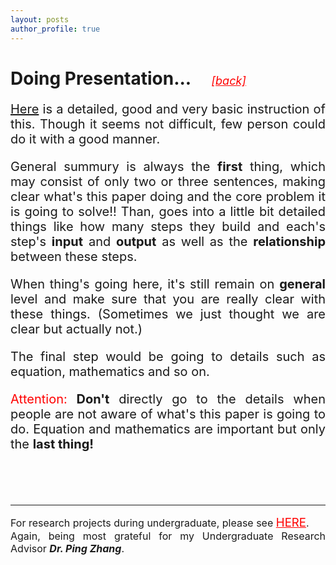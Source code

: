 ```yaml
---
layout: posts
author_profile: true
---
```

<h1>Doing Presentation... &nbsp; &nbsp; <a style="color:red; text-decoration:underline; font-size:18px; font-weight:normal" href="../resources"><i>[back]</i></a></h1>

<p style="text-align:justify; font-size:20px">
<a href="../assets/file/how-to-read-a-paper.pdf">Here</a> is a detailed, good and very basic instruction of this. Though it seems not difficult, few person could do it with a good manner. 
</p>
<p style="text-align:justify; font-size:20px">
General summury is always the <b>first</b> thing, which may consist of only two or three sentences, making clear what's this paper doing and the core problem it is going to solve!! Than, goes into a little bit detailed things like how many steps they build and each's step's <b>input</b> and <b>output</b> as well as the <b>relationship</b> between these steps.
</p>
<p style="text-align:justify; font-size:20px">
When thing's going here, it's still remain on <b>general</b> level and make sure that you are really clear with these things. (Sometimes we just thought we are clear but actually not.)
</p>
<p style="text-align:justify; font-size:20px">
The final step would be going to details such as equation, mathematics and so on.
</p>
<p style="text-align:justify; font-size:20px">
<font style="color:red">Attention:</font> <b>Don't</b> directly go to the details when people are not aware of what's this paper is going to do. Equation and mathematics are important but only the <b>last thing!</b>
</p>

<br>

<br>

<br>

---

<p style="text-align:justify; font-size: 12pt">
For research projects during undergraduate, please see <a style = "font-size: 14pt; color:red;text-decoration:underline" href="../undergraduate_projects1/">HERE</a>. <br>
Again, being most grateful for my Undergraduate Research Advisor <b><i>Dr. Ping Zhang</i></b>.
</p>